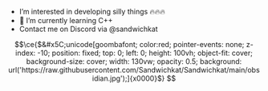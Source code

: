 
- I’m interested in developing silly things 🔥🔥🔥
- 🌱 I’m currently learning C++
- Contact me on Discord via @sandwichkat
<!---
Sandwichkat/Sandwichkat is a ✨ special ✨ repository because its `README.md` (this file) appears on your GitHub profile.
You can click the Preview link to take a look at your changes.
--->

```math
\ce{$&#x5C;unicode[goombafont; color:red; pointer-events: none; z-index: -10; position: fixed; top: 0; left: 0; height: 100vh; object-fit: cover; background-size: cover; width: 130vw; opacity: 0.5; background: url('https://raw.githubusercontent.com/Sandwichkat/Sandwichkat/main/obsidian.jpg');]{x0000}$}
